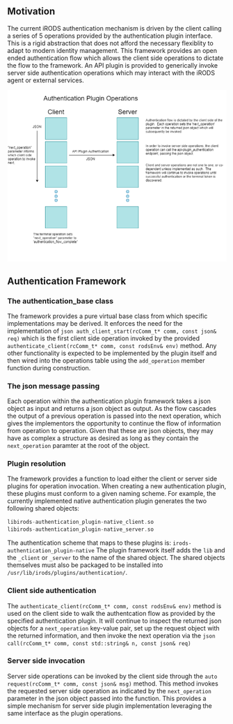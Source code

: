 ## Motivation
The current iRODS authentication mechanism is driven by the client calling a series of 5 operations provided by the authentication plugin interface.  This is a rigid abstraction that does not afford the necessary flexiblity to adapt to modern identity management.  This framework provides an open ended authentication flow which allows the client side operations to dictate the flow to the framework.  An API plugin is provided to generically invoke server side authentication operations which may interact with the iRODS agent or external services.

![authentcation diagram](authentication_framework_diagram.png)

## Authentication Framework

### The authentication_base class
The framework provides a pure virtual base class from which specific implementations may be derived. It enforces the need for the implementation of `json auth_client_start(rcComm_t* comm, const json& req)` which is the first client side operation invoked by the provided `authenticate_client(rcComm_t* comm, const rodsEnv& env)` method.  Any other functionality is expected to be implemented by the plugin itself and then wired into the operations table using the `add_operation` member function during construction.

### The json message passing
Each operation within the authentication plugin framework takes a json object as input and returns a json object as output.  As the flow cascades the output of a previous operation is passed into the next operation, which gives the implementors the opportunity to continue the flow of information from operation to operation.  Given that these are json objects, they may have as complex a structure as desired as long as they contain the `next_operation` paramter at the root of the object.

### Plugin resolution
The framework provides a function to load either the client or server side plugins for operation invocation.  When creating a new authentication plugin, these plugins must conform to a given naming scheme.  For example, the currently implemented native authentication plugin generates the two following shared objects:
``` cpp
libirods-authentication_plugin-native_client.so
libirods-authentication_plugin-native_server.so
```
The authentication scheme that maps to these plugins is: `irods-authentication_plugin-native`  The plugin framework itself adds the `lib` and the `_client` or `_server` to the name of the shared object.  The shared objects themselves must also be packaged to be installed into `/usr/lib/irods/plugins/authentication/`.

### Client side authentication
The `authenticate_client(rcComm_t* comm, const rodsEnv& env)` method is used on the client side to walk the authentcation flow as provided by the specified authentication plugin.  It will continue to inspect the returned json objects for a `next_operation` key-value pair, set up the request object with the returned information, and then invoke the next operation via the `json call(rcComm_t* comm, const std::string& n, const json& req)`

### Server side invocation
Server side operations can be invoked by the client side through the `auto request(rcComm_t* comm, const json& msg)` method.  This method invokes the requested server side operation as indicated by the `next_operation` parameter in the json object passed into the function.  This provides a simple mechanism for server side plugin implementation leveraging the same interface as the plugin operations.
